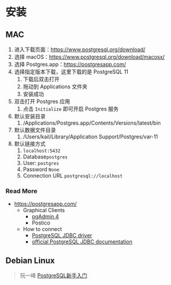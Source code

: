 # 安装

## MAC

1. 进入下载页面：https://www.postgresql.org/download/
2. 选择 macOS：https://www.postgresql.org/download/macosx/
3. 选择 Postgres.app：https://postgresapp.com/
4. 选择指定版本下载，这里下载的是 PostgreSQL 11
   1. 下载后双击打开
   2. 拖动到 Applications 文件夹
   3. 安装成功
5. 双击打开 Postgres 应用
   1. 点击 `Initialize` 即可开启 Postgres 服务
6. 默认安装目录
   1. /Applications/Postgres.app/Contents/Versions/latest/bin
7. 默认数据文件目录
   1. /Users/kail/Library/Application Support/Postgres/var-11
8. 默认链接方式
   1. `localhost:5432`
   2. Database`postgres`
   3. User: `postgres`
   4. Password `None`
   5. Connection URL `postgresql://localhost`

### Read More

- https://postgresapp.com/
  - Graphical Clients
    - [pgAdmin 4](https://www.pgadmin.org/)
    - Postico 
  - How to connect
    - [PostgreSQL JDBC driver](https://jdbc.postgresql.org/download.html)
    - [official PostgreSQL JDBC documentation](https://jdbc.postgresql.org/documentation/head/index.html)

## Debian Linux

> 阮一峰 [PostgreSQL新手入门](http://www.ruanyifeng.com/blog/2013/12/getting_started_with_postgresql.html)

